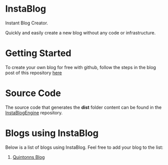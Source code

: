 # InstaBlog
Instant Blog Creator. 

Quickly and easily create a new blog without any code or infrastructure.

# Getting Started
To create your own blog for free with github, follow the steps in the blog post of this repository [here](https://quintonn.github.io/InstaBlog/#!/entry/sample/using_insta_blog)

# Source Code
The source code that generates the **dist** folder content can be found in the [InstaBlogEngine](https://github.com/quintonn/InstaBlogEngine) repository.

# Blogs using InstaBlog
Below is a list of blogs using InstaBlog. Feel free to add your blog to the list:

1. [Quintonns Blog](https://quintonn.github.io/blog/ "Quintonn's Blog")
